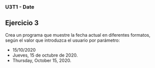 ### U3T1 - Date

Ejercicio 3
-----------
Crea un programa que muestre la fecha actual en diferentes formatos, según el valor que introduzca
el usuario por parámetro:
  * 15/10/2020
  * Jueves, 15 de octubre de 2020.
  * Thursday, October 15, 2020.

